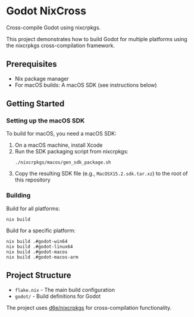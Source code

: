 # Godot NixCross

Cross-compile Godot using nixcrpkgs.

This project demonstrates how to build Godot for multiple platforms using the nixcrpkgs cross-compilation framework.

## Prerequisites

- Nix package manager
- For macOS builds: A macOS SDK (see instructions below)

## Getting Started

### Setting up the macOS SDK

To build for macOS, you need a macOS SDK:

1. On a macOS machine, install Xcode
2. Run the SDK packaging script from nixcrpkgs:
   ```
   ./nixcrpkgs/macos/gen_sdk_package.sh
   ```
3. Copy the resulting SDK file (e.g., `MacOSX15.2.sdk.tar.xz`) to the root of this repository

### Building

Build for all platforms:
```
nix build
```

Build for a specific platform:
```
nix build .#godot-win64
nix build .#godot-linux64  
nix build .#godot-macos
nix build .#godot-macos-arm
```

## Project Structure

- `flake.nix` - The main build configuration
- `godot/` - Build definitions for Godot

The project uses [d6e/nixcrpkgs](https://github.com/d6e/nixcrpkgs) for cross-compilation functionality.

